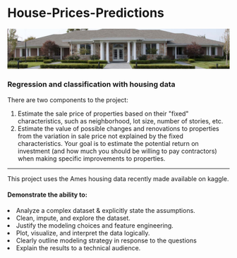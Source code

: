 # House-Prices-Predictions
![alt text](https://github.com/iurigo/House-Prices-Predictions/blob/master/banner.jpg)


### Regression and classification with housing data

There are two components to the project:

1. Estimate the sale price of properties based on their "fixed" characteristics, such as neighborhood, lot size, number of stories, etc.
2. Estimate the value of possible changes and renovations to properties from the variation in sale price not explained by the fixed characteristics. Your goal is to estimate the potential return on investment (and how much you should be willing to pay contractors) when making specific improvements to properties.
---

This project uses the Ames housing data recently made available on kaggle.

#### Demonstrate the ability to:

<li> Analyze a complex dataset & explicitly state the assumptions.
<li> Clean, impute, and explore the dataset.
<li> Justify the modeling choices and feature engineering.
<li> Plot, visualize, and interpret the data logically.
<li> Clearly outline modeling strategy in response to the questions
<li> Explain the results to a technical audience.
